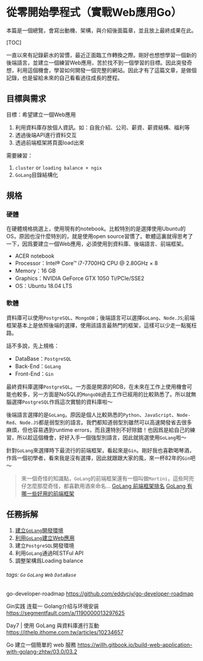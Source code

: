 從零開始學程式（實戰Web應用Go）
===

本篇是一個總覽，會寫出動機、架構，與介紹後面篇章，並且放上最終成果在此。

[TOC]

一直以來有記錄薪水的習慣，最近正面臨工作轉換之際。剛好也想想學習一個新的後端語言，並建立一個練習Web應用，苦於找不到一個學習的目標。因此突發奇想，利用這個機會，學習如何開發一個完整的網站。因此才有了這篇文章，是做個記錄，也是留給未來的自己看看過往成長的歷程。

目標與需求
---

目標：希望建立一個Web應用
1. 利用資料庫存放個人資訊。如：自我介紹、公司、薪資、薪資結構、福利等
2. 透過後端API進行資料交互
3. 透過前端框架將頁面load出來


需要練習：
1. `cluster` or `loading balance + ngix`
2. `GoLang`目錄結構化


規格
---

### 硬體
在硬體規格挑選上，使用現有的notebook。比較特別的是選擇使用Ubuntu的OS，原因也沒什麼特別的，就是使用open source習慣了。軟體這裏就得思考了一下，因爲要建立一個Web應用，必須使用到資料庫、後端語言、前端框架。

* ACER notebook
* Processor：Intel® Core™ i7-7700HQ CPU @ 2.80GHz × 8
* Memory：16 GB
* Graphics：NVIDIA GeForce GTX 1050 Ti/PCIe/SSE2
* OS：Ubuntu 18.04 LTS


### 軟體

資料庫可以使用`PostgreSQL`、`MongoDB`；後端語言可以選擇`GoLang`、`Node.JS`;前端框架基本上是依照後端的選擇，使用該語言最熱門的框架，這樣可以少走一點冤枉路。

話不多說，先上規格：
* DataBase：`PostgreSQL`
* Back-End：`GoLang`
* Front-End：`Gin`

最終資料庫選擇`PostgreSQL`。一方面是開源的RDB，在未來在工作上使用機會可能也較多，另一方面是NoSQL的`MongoDB`過去工作已經用的比較熟悉了。所以就無腦選擇`PostgreSQL`作爲這次實驗的資料庫啦～

後端語言選擇的是`GoLang`。原因是個人比較熟悉的`Python`、`JavaScript`、`Node-Red`、`Node.JS`都是弱型別的語言。我們都知道弱型別雖然可以高速開發省去很多麻煩，但也容易遇到runtime errors，而且還特別不好除錯！也因爲是給自己的練習，所以趁這個機會，好好入手一個強型別語言，因此就挑選使用`GoLang`啦～

針對`GoLang`來選擇時下最流行的前端框架，看起來是`Gin`。剛好我也喜歡喝琴酒，作爲一個初學者，看來我是沒有選擇，因此就跟跟大家的風，來一杯82年的`Gin`吧～

> 來一個奇怪的知識點，`GoLang`的前端框架還有一個叫做`Martini`，這些阿兜仔怎麼那麼奇怪，都喜歡用酒來命名...
[GoLang 前端框架排名](https://learnku.com/articles/37364)
[GoLang 有哪一些好用的前端框架](https://www.zhihu.com/question/27370112)

任務拆解
---

1. [建立`GoLang`開發環境](/jJUH3Q5gSMSbkJWe0Wce6Q)
2. [利用`GoLang`建立Web應用](/MizQKhXQSh2oUDkgS1d5Rg)
3. 建立`PostgreSQL`開發環境
4. 利用`GoLang`通過RESTFul API
5. 調整架構爲Loading balance


###### tags: `Go` `GoLang` `Web` `DataBase`

go-developer-roadmap
https://github.com/eddycjy/go-developer-roadmap

Gin实践 连载一 Golang介绍与环境安装
https://segmentfault.com/a/1190000013297625

Day7 | 使用 GoLang 與資料庫進行互動
https://ithelp.ithome.com.tw/articles/10234657

Go 建立一個簡單的 web 服務
https://willh.gitbook.io/build-web-application-with-golang-zhtw/03.0/03.2

